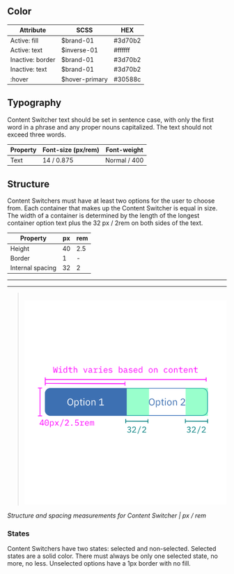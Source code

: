 ## Color

| Attribute              | SCSS | HEX |
|--------------------|------|------|
| Active: fill       | $brand-01   | #3d70b2  |
| Active: text       | $inverse-01 | #ffffff  |
| Inactive: border   | $brand-01   | #3d70b2  |
| Inactive: text     | $brand-01   | #3d70b2  |
| :hover             | $hover-primary   | #30588c  |

## Typography

Content Switcher text should be set in sentence case, with only the first word in a phrase and any proper nouns capitalized. The text should not exceed three words.

| Property   | Font-size (px/rem)      | Font-weight  |
|------------|-----------------|--------------|
| Text       | 14 / 0.875 | Normal / 400 |

## Structure

Content Switchers must have at least two options for the user to choose from. Each container that makes up the Content Switcher is equal in size. The width of a container is determined by the length of the longest container option text plus the 32 px / 2rem on both sides of the text.

| Property         | px | rem |
|------------------|----|-----|
| Height           | 40 | 2.5 |
| Border           | 1  | -   |
| Internal spacing | 32 | 2   |

---
***
> 
![Content switcher structure and spacing measurements](images/content-switcher-style-1.png)

_Structure and spacing measurements for Content Switcher | px / rem_

### States

Content Switchers have two states: selected and non-selected. Selected states are a solid color. There must always be only one selected state, no more, no less. Unselected options have a 1px border with no fill.
